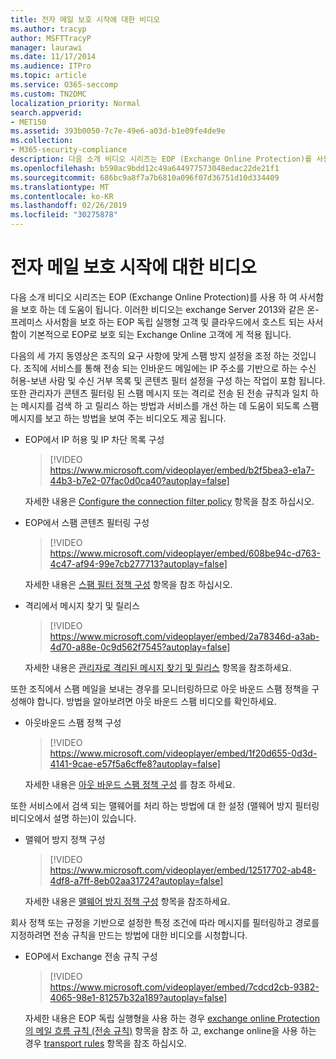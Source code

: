 ```yaml
---
title: 전자 메일 보호 시작에 대한 비디오
ms.author: tracyp
author: MSFTTracyP
manager: laurawi
ms.date: 11/17/2014
ms.audience: ITPro
ms.topic: article
ms.service: O365-seccomp
ms.custom: TN2DMC
localization_priority: Normal
search.appverid:
- MET150
ms.assetid: 393b0050-7c7e-49e6-a03d-b1e09fe4de9e
ms.collection:
- M365-security-compliance
description: 다음 소개 비디오 시리즈는 EOP (Exchange Online Protection)를 사용 하 여 사서함을 보호 하는 데 도움이 됩니다. 이러한 비디오는 exchange Server 2013와 같은 온-프레미스 사서함을 보호 하는 EOP 독립 실행형 고객 및 클라우드에서 호스트 되는 사서함이 기본적으로 EOP로 보호 되는 Exchange Online 고객에 게 적용 됩니다.
ms.openlocfilehash: b590ac9bdd12c49a644977573048edac22de21f1
ms.sourcegitcommit: 686bc9a8f7a7b6810a096f07d36751d10d334409
ms.translationtype: MT
ms.contentlocale: ko-KR
ms.lasthandoff: 02/26/2019
ms.locfileid: "30275878"
---
```

# <a name="videos-for-getting-started-with-protecting-your-email"></a>전자 메일 보호 시작에 대한 비디오

다음 소개 비디오 시리즈는 EOP (Exchange Online Protection)를 사용 하 여 사서함을 보호 하는 데 도움이 됩니다. 이러한 비디오는 exchange Server 2013와 같은 온-프레미스 사서함을 보호 하는 EOP 독립 실행형 고객 및 클라우드에서 호스트 되는 사서함이 기본적으로 EOP로 보호 되는 Exchange Online 고객에 게 적용 됩니다. 
  
다음의 세 가지 동영상은 조직의 요구 사항에 맞게 스팸 방지 설정을 조정 하는 것입니다. 조직에 서비스를 통해 전송 되는 인바운드 메일에는 IP 주소를 기반으로 하는 수신 허용-보낸 사람 및 수신 거부 목록 및 콘텐츠 필터 설정을 구성 하는 작업이 포함 됩니다. 또한 관리자가 콘텐츠 필터링 된 스팸 메시지 또는 격리로 전송 된 전송 규칙과 일치 하는 메시지를 검색 하 고 릴리스 하는 방법과 서비스를 개선 하는 데 도움이 되도록 스팸 메시지를 보고 하는 방법을 보여 주는 비디오도 제공 됩니다.
  
- EOP에서 IP 허용 및 IP 차단 목록 구성
    > [!VIDEO https://www.microsoft.com/videoplayer/embed/b2f5bea3-e1a7-44b3-b7e2-07fac0d0ca40?autoplay=false]
  
    자세한 내용은 [Configure the connection filter policy](configure-the-connection-filter-policy.md) 항목을 참조 하십시오. 
    
- EOP에서 스팸 콘텐츠 필터링 구성
    > [!VIDEO https://www.microsoft.com/videoplayer/embed/608be94c-d763-4c47-af94-99e7cb277713?autoplay=false]
  
    자세한 내용은 [스팸 필터 정책 구성](configure-your-spam-filter-policies.md) 항목을 참조 하십시오. 
    
- 격리에서 메시지 찾기 및 릴리스
    > [!VIDEO https://www.microsoft.com/videoplayer/embed/2a78346d-a3ab-4d70-a88e-0c9d562f7545?autoplay=false]
  
    자세한 내용은 [관리자로 격리된 메시지 찾기 및 릴리스](find-and-release-quarantined-messages-as-an-administrator.md) 항목을 참조하세요. 
    
또한 조직에서 스팸 메일을 보내는 경우를 모니터링하므로 아웃 바운드 스팸 정책을 구성해야 합니다. 방법을 알아보려면 아웃 바운드 스팸 비디오를 확인하세요.
  
- 아웃바운드 스팸 정책 구성
    > [!VIDEO https://www.microsoft.com/videoplayer/embed/1f20d655-0d3d-4141-9cae-e57f5a6cffe8?autoplay=false]
  
    자세한 내용은 [아웃 바운드 스팸 정책 구성](configure-the-outbound-spam-policy.md) 를 참조 하세요.
    
또한 서비스에서 검색 되는 맬웨어를 처리 하는 방법에 대 한 설정 (맬웨어 방지 필터링 비디오에서 설명 하는)이 있습니다.
  
- 맬웨어 방지 정책 구성
    > [!VIDEO https://www.microsoft.com/videoplayer/embed/12517702-ab48-4df8-a7ff-8eb02aa31724?autoplay=false]
  
    자세한 내용은 [맬웨어 방지 정책 구성](configure-anti-malware-policies.md) 항목을 참조하세요. 
    
회사 정책 또는 규정을 기반으로 설정한 특정 조건에 따라 메시지를 필터링하고 경로를 지정하려면 전송 규칙을 만드는 방법에 대한 비디오를 시청합니다.
  
- EOP에서 Exchange 전송 규칙 구성
    > [!VIDEO https://www.microsoft.com/videoplayer/embed/7cdcd2cb-9382-4065-98e1-81257b32a189?autoplay=false]
  
    자세한 내용은 EOP 독립 실행형을 사용 하는 경우 [exchange online Protection의 메일 흐름 규칙 (전송 규칙)](eop/mail-flow-rules-transport-rules-0.md) 항목을 참조 하 고, exchange online을 사용 하는 경우 [transport rules](http://technet.microsoft.com/library/743bd525-0ca2-426d-b76c-b4a052bc8886.aspx) 항목을 참조 하십시오. 
    

